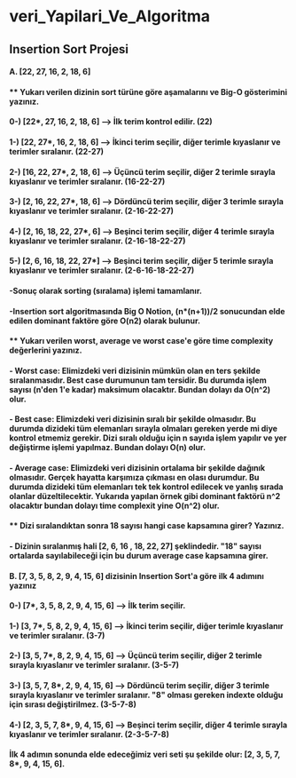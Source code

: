 # veri_Yapilari_Ve_Algoritma

## Insertion Sort Projesi

#### A. [22, 27, 16, 2, 18, 6] 

####	** Yukarı verilen dizinin sort türüne göre aşamalarını ve Big-O gösterimini yazınız.
#### 0-) [22*, 27, 16, 2, 18, 6] --> İlk terim kontrol edilir. (22)
#### 1-) [22, 27*, 16, 2, 18, 6] --> İkinci terim seçilir, diğer terimle kıyaslanır ve terimler sıralanır.  (22-27)
#### 2-) [16, 22, 27*, 2, 18, 6] --> Üçüncü terim  seçilir, diğer 2 terimle sırayla kıyaslanır ve terimler sıralanır. (16-22-27)
#### 3-) [2, 16, 22, 27*, 18, 6] --> Dördüncü terim  seçilir, diğer 3 terimle sırayla kıyaslanır ve terimler sıralanır. (2-16-22-27)
#### 4-) [2, 16, 18, 22, 27*, 6] --> Beşinci terim  seçilir, diğer 4 terimle sırayla kıyaslanır ve terimler sıralanır. (2-16-18-22-27)
#### 5-) [2, 6, 16, 18, 22, 27*] --> Beşinci terim  seçilir, diğer 5 terimle sırayla kıyaslanır ve terimler sıralanır. (2-6-16-18-22-27)
#### -Sonuç olarak sorting (sıralama) işlemi tamamlanır.
#### -Insertion sort algoritmasında Big O Notion, (n*(n+1))/2 sonucundan elde edilen dominant faktöre göre O(n2) olarak bulunur.
#### ** Yukarı verilen worst, average ve worst case'e göre time complexity değerlerini yazınız.
#### - Worst case: Elimizdeki veri dizisinin mümkün olan en ters şekilde sıralanmasıdır. Best case durumunun tam tersidir. Bu durumda işlem sayısı (n'den 1'e kadar) maksimum olacaktır. Bundan dolayı da O(n^2) olur.
#### - Best case: Elimizdeki veri dizisinin sıralı bir şekilde olmasıdır. Bu durumda dizideki tüm elemanları sırayla olmaları gereken yerde mi diye kontrol etmemiz gerekir. Dizi sıralı olduğu için n sayıda işlem yapılır ve yer değiştirme işlemi yapılmaz. Bundan dolayı O(n) olur.
#### - Average case: Elimizdeki veri dizisinin ortalama bir şekilde dağınık olmasıdır. Gerçek hayatta karşımıza çıkması en olası durumdur. Bu durumda dizideki tüm elemanları tek tek kontrol edilecek ve yanlış sırada olanlar düzeltilecektir. Yukarıda yapılan örnek gibi dominant faktörü n^2 olacaktır bundan dolayı time complexit yine O(n^2) olur.

#### ** Dizi sıralandıktan sonra 18 sayısı hangi case kapsamına girer? Yazınız.
#### - Dizinin sıralanmış hali [2, 6, 16 , 18, 22, 27] şeklindedir. "18" sayısı ortalarda sayılabileceği için bu durum average case kapsamına girer.

#### B. [7, 3, 5, 8, 2, 9, 4, 15, 6] dizisinin Insertion Sort'a göre ilk 4 adımını yazınız
#### 0-) [7*, 3, 5, 8, 2, 9, 4, 15, 6] --> İlk terim seçilir.
#### 1-) [3, 7*, 5, 8, 2, 9, 4, 15, 6] --> İkinci terim seçilir, diğer terimle kıyaslanır ve terimler sıralanır. (3-7)
#### 2-) [3, 5, 7*, 8, 2, 9, 4, 15, 6] --> Üçüncü terim  seçilir, diğer 2 terimle sırayla kıyaslanır ve terimler sıralanır. (3-5-7)
#### 3-) [3, 5, 7, 8*, 2, 9, 4, 15, 6] --> Dördüncü terim  seçilir, diğer 3 terimle sırayla kıyaslanır ve terimler sıralanır. "8" olması gereken indexte olduğu için sırası değiştirilmez. (3-5-7-8)
#### 4-) [2, 3, 5, 7, 8*, 9, 4, 15, 6] --> Beşinci terim  seçilir, diğer 4 terimle sırayla kıyaslanır ve terimler sıralanır. (2-3-5-7-8)
#### İlk 4 adımın sonunda elde edeceğimiz veri seti şu şekilde olur: [2, 3, 5, 7, 8*, 9, 4, 15, 6].

